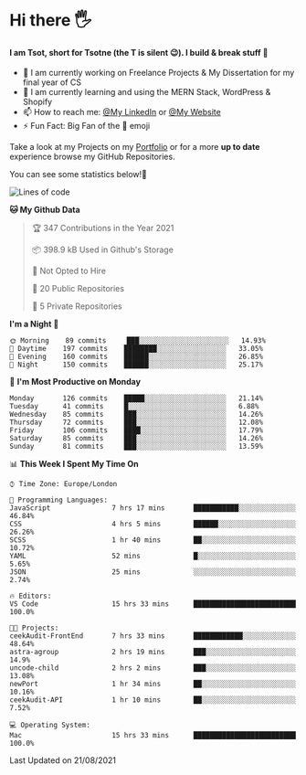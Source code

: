 # Hi there :raised_hand_with_fingers_splayed:
#### I am Tsot, short for Tsotne (the T is silent :wink:). I build & break stuff :space_invader:
- :telescope: I am currently working on Freelance Projects & My Dissertation for my final year of CS
- :seedling: I am currently learning and using the MERN Stack, WordPress & Shopify
- :mailbox: How to reach me: [@My LinkedIn](https://www.linkedin.com/in/tsotne-gvadzabia/) or [@My Website](https://tsotnegvadzabia.me/contact)
- :zap: Fun Fact: Big Fan of the :space_invader: emoji

Take a look at my Projects on my [Portfolio](https://tsotnegvadzabia.me/) or for a more **up to date** experience browse my GitHub Repositories.

You can see some statistics below!:space_invader:
<!--START_SECTION:waka-->
![Lines of code](https://img.shields.io/badge/From%20Hello%20World%20I%27ve%20Written-3.5%20million%20lines%20of%20code-blue)

**🐱 My Github Data** 

> 🏆 347 Contributions in the Year 2021
 > 
> 📦 398.9 kB Used in Github's Storage 
 > 
> 🚫 Not Opted to Hire
 > 
> 📜 20 Public Repositories 
 > 
> 🔑 5 Private Repositories  
 > 
**I'm a Night 🦉** 

```text
🌞 Morning    89 commits     ███░░░░░░░░░░░░░░░░░░░░░░   14.93% 
🌆 Daytime    197 commits    ████████░░░░░░░░░░░░░░░░░   33.05% 
🌃 Evening    160 commits    ██████░░░░░░░░░░░░░░░░░░░   26.85% 
🌙 Night      150 commits    ██████░░░░░░░░░░░░░░░░░░░   25.17%

```
📅 **I'm Most Productive on Monday** 

```text
Monday       126 commits    █████░░░░░░░░░░░░░░░░░░░░   21.14% 
Tuesday      41 commits     █░░░░░░░░░░░░░░░░░░░░░░░░   6.88% 
Wednesday    85 commits     ███░░░░░░░░░░░░░░░░░░░░░░   14.26% 
Thursday     72 commits     ███░░░░░░░░░░░░░░░░░░░░░░   12.08% 
Friday       106 commits    ████░░░░░░░░░░░░░░░░░░░░░   17.79% 
Saturday     85 commits     ███░░░░░░░░░░░░░░░░░░░░░░   14.26% 
Sunday       81 commits     ███░░░░░░░░░░░░░░░░░░░░░░   13.59%

```


📊 **This Week I Spent My Time On** 

```text
⌚︎ Time Zone: Europe/London

💬 Programming Languages: 
JavaScript               7 hrs 17 mins       ███████████░░░░░░░░░░░░░░   46.84% 
CSS                      4 hrs 5 mins        ██████░░░░░░░░░░░░░░░░░░░   26.26% 
SCSS                     1 hr 40 mins        ██░░░░░░░░░░░░░░░░░░░░░░░   10.72% 
YAML                     52 mins             █░░░░░░░░░░░░░░░░░░░░░░░░   5.65% 
JSON                     25 mins             ░░░░░░░░░░░░░░░░░░░░░░░░░   2.74%

🔥 Editors: 
VS Code                  15 hrs 33 mins      █████████████████████████   100.0%

🐱‍💻 Projects: 
ceekAudit-FrontEnd       7 hrs 33 mins       ████████████░░░░░░░░░░░░░   48.64% 
astra-agroup             2 hrs 19 mins       ███░░░░░░░░░░░░░░░░░░░░░░   14.9% 
uncode-child             2 hrs 2 mins        ███░░░░░░░░░░░░░░░░░░░░░░   13.08% 
newPort                  1 hr 34 mins        ██░░░░░░░░░░░░░░░░░░░░░░░   10.16% 
ceekAudit-API            1 hr 10 mins        ██░░░░░░░░░░░░░░░░░░░░░░░   7.52%

💻 Operating System: 
Mac                      15 hrs 33 mins      █████████████████████████   100.0%

```


 Last Updated on 21/08/2021
<!--END_SECTION:waka-->
